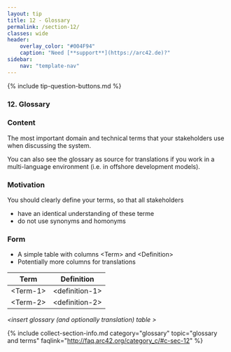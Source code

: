 ```yaml
---
layout: tip
title: 12 - Glossary
permalink: /section-12/
classes: wide
header:
    overlay_color: "#004F94"
    caption: "Need [**support**](https://arc42.de)?"
sidebar:
    nav: "template-nav"
---
```


{% include tip-question-buttons.md %}

### 12. Glossary

<div class="arc42-help" markdown="1">

### Content
The most important domain and technical terms that your stakeholders use when discussing the system.

You can also see the glossary as source for translations if you work in a multi-language environment (i.e. in offshore development models).

### Motivation
You should clearly define your terms, so that all stakeholders

* have an identical understanding of these terme
* do not use synonyms and homonyms

### Form
* A simple table with columns &lt;Term> and &lt;Definition>
* Potentially more columns for translations

| Term           | Definition        |
|----------------|-------------------|
| &lt;Term-1>    | &lt;definition-1> |
| &lt;Term-2>    | &lt;definition-2> |

</div>

_&lt;insert glossary (and optionally translation) table >_


{% include collect-section-info.md
   category="glossary"
   topic="glossary and terms"
   faqlink="http://faq.arc42.org/category_c/#c-sec-12" %}
